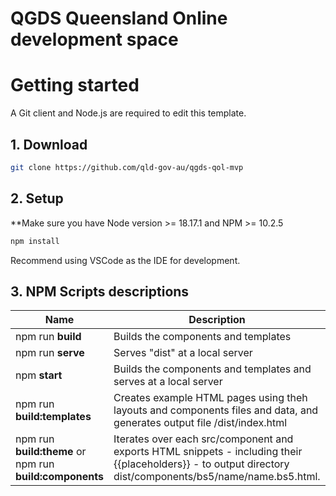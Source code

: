 # QGDS Queensland Online development space

# Getting started

A Git client and Node.js are required to edit this template.

## 1. Download

```bash
git clone https://github.com/qld-gov-au/qgds-qol-mvp
```

## 2. Setup

**Make sure you have Node version >= 18.17.1 and NPM >= 10.2.5

```bash
npm install
```

Recommend using VSCode as the IDE for development.

## 3. NPM Scripts descriptions
| Name        | Description     |
| ------------- | ------------- |
| npm run **build**  | Builds the components and templates |
| npm run **serve** | Serves "dist" at a local server |
| npm **start**  | Builds the components and templates and serves at a local server |
| npm run **build:templates** | Creates example HTML pages using theh layouts and components files and data, and generates output file /dist/index.html |
| npm run **build:theme** or npm run **build:components** | Iterates over each src/component and exports HTML snippets - including their {{placeholders}} - to output directory dist/components/bs5/name/name.bs5.html.  